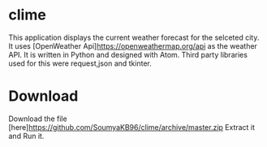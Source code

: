 # clime
This application displays the current weather forecast for the selceted city.
It uses [OpenWeather Api]https://openweathermap.org/api as the weather API.
It is written in Python and designed with Atom. Third party libraries used for this were request,json and tkinter.

# Download

Download the file [here]https://github.com/SoumyaKB96/clime/archive/master.zip
Extract it and Run it.

